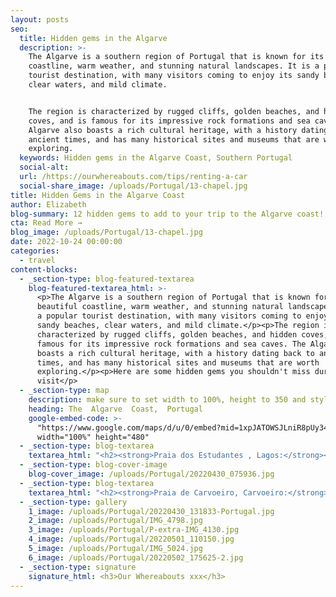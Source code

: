 ```yaml
---
layout: posts
seo:
  title: Hidden gems in the Algarve
  description: >-
    The Algarve is a southern region of Portugal that is known for its beautiful
    coastline, warm weather, and stunning natural landscapes. It is a popular
    tourist destination, with many visitors coming to enjoy its sandy beaches,
    clear waters, and mild climate.


    The region is characterized by rugged cliffs, golden beaches, and hidden
    coves, and is famous for its impressive rock formations and sea caves. The
    Algarve also boasts a rich cultural heritage, with a history dating back to
    ancient times, and has many historical sites and museums that are worth
    exploring.
  keywords: Hidden gems in the Algarve Coast, Southern Portugal
  social-alt:
  url: /https://ourwhereabouts.com/tips/renting-a-car
  social-share_image: /uploads/Portugal/13-chapel.jpg
title: Hidden Gems in the Algarve Coast
author: Elizabeth
blog-summary: 12 hidden gems to add to your trip to the Algarve coast!
cta: Read More →
blog_image: /uploads/Portugal/13-chapel.jpg
date: 2022-10-24 00:00:00
categories:
  - travel
content-blocks:
  - _section-type: blog-featured-textarea
    blog-featured-textarea_html: >-
      <p>The Algarve is a southern region of Portugal that is known for its
      beautiful coastline, warm weather, and stunning natural landscapes. It is
      a popular tourist destination, with many visitors coming to enjoy its
      sandy beaches, clear waters, and mild climate.</p><p>The region is
      characterized by rugged cliffs, golden beaches, and hidden coves, and is
      famous for its impressive rock formations and sea caves. The Algarve also
      boasts a rich cultural heritage, with a history dating back to ancient
      times, and has many historical sites and museums that are worth
      exploring.</p><p>Here are some hidden gems you shouldn't miss during your
      visit</p>
  - _section-type: map
    description: make sure to set width to 100%, height to 350 and style to border 2
    heading: The  Algarve  Coast,  Portugal
    google-embed-code: >-
      "https://www.google.com/maps/d/u/0/embed?mid=1xpJATOWSJLniR8pUy34vAFbOiN4CXSg&ehbc=2E312F"
      width="100%" height="480"
  - _section-type: blog-textarea
    textarea_html: "<h2><strong>Praia dos Estudantes , Lagos:</strong></h2><p>Also knows as the Lagos Roman Bridge beach, this is one of Lagos’s most photographed beaches due to the famous Roman Bridge, which linked the mainland with Pinhao Fortress. It's called the Student beach because it’s a small beach that can fit a class of students</p><p>\_</p><h2><strong>Praia da Marinha, Lagoa: ​​​​​</strong></h2><p>The most popular and visited the beach, but for a good reason! It is one of the most beautiful beaches in the Algarve. There are plenty of other small beaches you can swim in the area, cool rock formations with explorable caves and tunnels. Walk a few kilometers along the marked trail towards Benagil to enjoy the view of this spectacular beach to the fullest.</p><p>\_</p><h2><strong>Algar Seco, Lagoa:</strong></h2><p>Man-made cave with two windows, benches, and a great view of the ocean. It is very accessible, and the whole area offers great views.</p><p>\_</p><h2><strong>Praia dos Três Irmãos, Alvor:</strong></h2><p>Praia dos Três Irmãos is a beautiful beach located near the town of Alvor. The beach is named after the three rocky outcrops that rise from the sea in front of it, which are known as the \"Three Brothers\" or \"Três Irmãos\" in Portuguese. One of the highlights of Praia dos Três Irmãos is the network of sea caves and rock formations that can be explored at low tide. Visitors can swim or take a boat tour to discover these natural wonders and see the beach and surrounding cliffs from a different perspective.</p><p>\_</p><h2><strong>Church of Igreja de Nossa Senhora da Rocha, Alvor:</strong></h2><p>A small and charming white Chapel on the top of a cliff overlooking beaches from both sides.<strong> </strong>Sunrises and sunsets are magical here.</p><p>\_</p><h2><strong>Praia da Falésia, Albufeira:</strong></h2><p>One of my favorite beaches in the Algarve, possibly even the world. The contrast between the orange cliffs, the ocean, and the green trees is mesmerizing.<br />•After you enjoy the beach don't forget to go to the top of the cliffs for a spectacular view.</p>"
  - _section-type: blog-cover-image
    blog-cover_image: /uploads/Portugal/20220430_075936.jpg
  - _section-type: blog-textarea
    textarea_html: "<h2><strong>Praia de Carvoeiro, Carvoeiro:</strong></h2><p>This is a popular and most visited beach in Carvoeiro because the background of the beach is the picturesque and colorful village of Carvoeiro.</p><p>\_</p><h2><strong>Yellow Submarine Rock, Carvoeiro:</strong></h2><p>This rock is located in the ocean and resembles a yellow submarine due to its shape and color. You can reach it by boat. The beach close by is: Praia da Morena.</p><p>\_</p><h2><strong>Arco Albandeira, Carvoeiro:</strong></h2><p>This beach has a stunning rock formation in the shape of an arch. There are plenty of cool caves nearby that you can explore. The beach is so quiet and secluded.</p><p>\_</p><h2>Praia do Paraíso, Carvoeiro:</h2><p>Praia do Paraíso is a small, secluded beach located near the town of Carvoeiro. The beach is relatively small, with golden sand and clear waters that are perfect for swimming and snorkeling. The rocky cliffs provide a natural shelter that makes the beach feel like a hidden paradise, hence the name \"Paraíso\", which means paradise in Portuguese.</p><p>\_</p><h2>Ceramica Paraiso, Sagres:</h2><p>The pottery shop located in Sagres, Ceramica Paraiso is a family-owned and operated pottery studio that has been producing handcrafted ceramics since 1962. The studio produces a wide range of ceramic items, including dinnerware, serving dishes, vases, and decorative objects. Each piece is handcrafted by skilled artisans and decorated with traditional designs and techniques, many of which have been passed down through generations.</p><p>\_</p><h2><strong>Alte and Vigario Waterfall:</strong></h2><p>The Vigário waterfall is a beautiful natural attraction that is surrounded by lush greenery and provides a refreshing break from the hot Algarve sun. Visitors can reach the waterfall by following a scenic trail that starts in the village and passes through orange groves, almond trees, and cork oak forests. The trail is well-marked and takes about 45 minutes to complete.</p>"
  - _section-type: gallery
    1_image: /uploads/Portugal/20220430_131833-Portugal.jpg
    2_image: /uploads/Portugal/IMG_4798.jpg
    3_image: /uploads/Portugal/P-extra-IMG_4130.jpg
    4_image: /uploads/Portugal/20220501_110150.jpg
    5_image: /uploads/Portugal/IMG_5024.jpg
    6_image: /uploads/Portugal/20220502_175625-2.jpg
  - _section-type: signature
    signature_html: <h3>Our Whereabouts xxx</h3>
---
```

